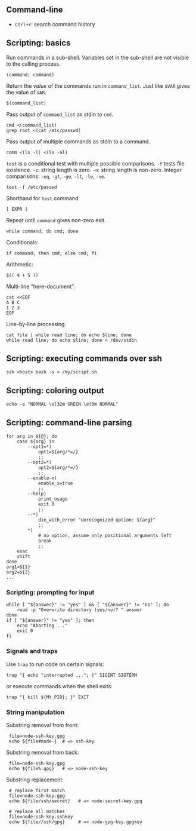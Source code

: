 ## Command-line
- `Ctrl+r`: search command history



## Scripting: basics

Run commands in a sub-shell. Variables set in the sub-shell are not visible to
the calling process.

    (command; command)

Return the *value* of the commands run in `command_list`. Just like `$VAR` gives
the value of `VAR`.

    $(command_list)

Pass output of `command_list` as stdin to `cmd`.

    cmd <(command_list)
    grep root <(cat /etc/passwd)

Pass output of multiple commands as stdin to a command.

    comm <(ls -l) <(ls -al)


`test` is a conditional test with multiple possible comparisons. `-f` tests file
existence. `-z`: string length is zero. `-n`: string length is non-zero. Integer
comparisons: `-eq`, `-gt`, `-ge`, `-lt`, `-le`, `-ne`.

    test -f /etc/passwd

Shorthand for `test` command.

    [ EXPR ]

Repeat until `command` gives non-zero exit.

    while command; do cmd; done

Conditionals:

    if command; then cmd; else cmd; fi

Arithmetic:

    $(( 4 + 5 ))

Multi-line "here-document".

    cat <<EOF
    A B C
    1 2 3
    EOF

Line-by-line processing.

    cat file | while read line; do echo $line; done
    while read line; do echo $line; done < /dev/stdin



## Scripting: executing commands over ssh

    ssh <host> bash -s < /my/script.sh



## Scripting: coloring output

    echo -e "NORMAL \e[32m GREEN \e[0m NORMAL"



## Scripting: command-line parsing

    for arg in ${@}; do
        case ${arg} in
            --opt1=*)
                opt1=${arg/*=/}
                ;;
            --opt2=*)
                opt2=${arg/*=/}
                ;;
            --enable-x)
                enable_x=true
                ;;
            --help)
                print_usage
                exit 0
                ;;
            --*)
                die_with_error "unrecognized option: ${arg}"
                ;;
            *)
                # no option, assume only positional arguments left
                break
                ;;
        esac
        shift
    done
    arg1=${1}
    arg2=${2}
    ...

### Scripting: prompting for input

    while [ "${answer}" != "yes" ] && [ "${answer}" != "no" ]; do
        read -p "Overwrite directory (yes/no)? " answer
    done
    if [ "${answer}" != "yes" ]; then
        echo "Aborting ..."
        exit 0
    fi

### Signals and traps

Use `trap` to run code on certain signals:

    trap "{ echo "interrupted ..."; }" SIGINT SIGTERM

or execute commands when the shell exits:

    trap "{ kill ${MY_PID}; }" EXIT


### String manipulation

Substring removal from front:

     file=node-ssh-key.gpg
     echo ${file#node-}  # => ssh-key

Substring removal from back:

     file=node-ssh-key.gpg
     echo ${file%.gpg}   # => node-ssh-key

Substring replacement:

     # replace first match
     file=node-ssh-key.gpg
     echo ${file/ssh/secret}   # => node-secret-key.gpg

     # replace all matches
     file=node-ssh-key.sshkey
     echo ${file//ssh/gpg}     # => node-gpg-key.gpgkey

